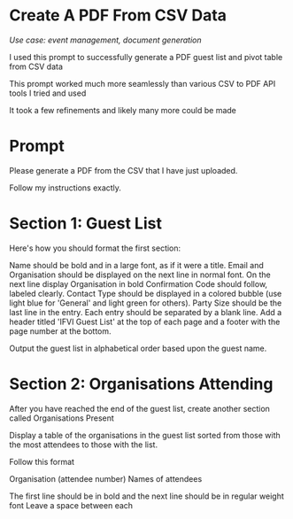 # Create A PDF From CSV Data

*Use case: event management, document generation*

I used this prompt to successfully generate a PDF guest list and pivot table from CSV data

This prompt worked much more seamlessly than various CSV to PDF API tools I tried and used

It took a few refinements and likely many more could be made

# Prompt

Please generate a PDF from the CSV that I have just uploaded.

Follow my instructions exactly.

# Section 1: Guest List

Here's how you should format the first section:

Name should be bold and in a large font, as if it were a title.
Email and Organisation should be displayed on the next line in normal font.
On the next line display Organisation in bold
Confirmation Code should follow, labeled clearly.
Contact Type should be displayed in a colored bubble (use light blue for 'General' and light green for others).
Party Size should be the last line in the entry.
Each entry should be separated by a blank line. Add a header titled 'IFVI Guest List' at the top of each page and a footer with the page number at the bottom.

Output the guest list in alphabetical order based upon the guest name. 

# Section 2: Organisations Attending

After you have reached the end of the guest list, create another section called Organisations Present 

Display a table of the organisations in the guest list sorted from those with the most attendees to those with the list. 

Follow this format

Organisation (attendee number)
Names of attendees

The first line should be in bold and the next line should be in regular weight font
Leave a space between each 




